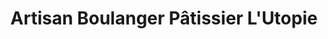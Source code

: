 ---
title: "Artisan Boulanger Pâtissier L'Utopie"
url: /saint-paul/artisan-boulanger-patissier-lutopie/
shop: boulangerie
---